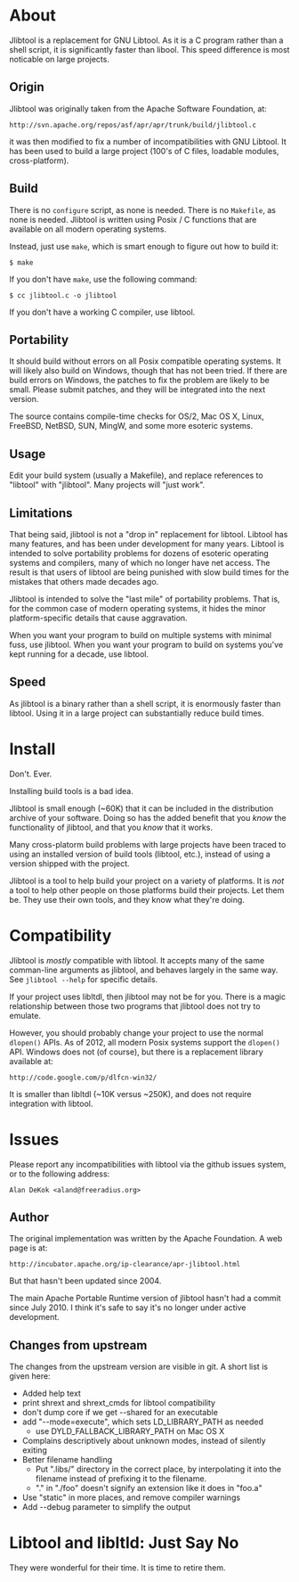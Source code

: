 # About

Jlibtool is a replacement for GNU Libtool.  As it is a C program
rather than a shell script, it is significantly faster than libool.
This speed difference is most noticable on large projects.

## Origin

Jlibtool was originally taken from the Apache Software Foundation, at:

    http://svn.apache.org/repos/asf/apr/apr/trunk/build/jlibtool.c

it was then modified to fix a number of incompatibilities with GNU
Libtool.  It has been used to build a large project (100's of C files,
loadable modules, cross-platform).

## Build

There is no `configure` script, as none is needed.  There is no
`Makefile`, as none is needed.  Jlibtool is written using Posix / C
functions that are available on all modern operating systems.

Instead, just use `make`, which is smart enough to figure out how to
build it:

    $ make

If you don't have `make`, use the following command:

    $ cc jlibtool.c -o jlibtool

If you don't have a working C compiler, use libtool.

## Portability

It should build without errors on all Posix compatible operating
systems.  It will likely also build on Windows, though that has not
been tried.  If there are build errors on Windows, the patches to fix
the problem are likely to be small.  Please submit patches, and they
will be integrated into the next version.

The source contains compile-time checks for OS/2, Mac OS X, Linux,
FreeBSD, NetBSD, SUN, MingW, and some more esoteric systems.

## Usage

Edit your build system (usually a Makefile), and replace references to
"libtool" with "jlibtool".  Many projects will "just work".

## Limitations

That being said, jlibtool is not a "drop in" replacement for libtool.
Libtool has many features, and has been under development for many
years.  Libtool is intended to solve portability problems for dozens
of esoteric operating systems and compilers, many of which no longer
have net access.  The result is that users of libtool are being
punished with slow build times for the mistakes that others made
decades ago.

Jlibtool is intended to solve the "last mile" of portability problems.
That is, for the common case of modern operating systems, it hides the
minor platform-specific details that cause aggravation.

When you want your program to build on multiple systems with minimal
fuss, use jlibtool.  When you want your program to build on systems
you've kept running for a decade, use libtool.

## Speed

As jlibtool is a binary rather than a shell script, it is enormously
faster than libtool.  Using it in a large project can substantially
reduce build times.

# Install

Don't.  Ever.

Installing build tools is a bad idea.

Jlibtool is small enough (~60K) that it can be included in the
distribution archive of your software.  Doing so has the added benefit
that you _know_ the functionality of jlibtool, and that you _know_
that it works.

Many cross-platorm build problems with large projects have been traced
to using an installed version of build tools (libtool, etc.), instead
of using a version shipped with the project.

Jlibtool is a tool to help build your project on a variety of
platforms.  It is _not_ a tool to help other people on those platforms
build their projects.  Let them be.  They use their own tools, and
they know what they're doing.

# Compatibility

Jlibtool is _mostly_ compatible with libtool.  It accepts many of the
same comman-line arguments as jlibtool, and behaves largely in the
same way.  See `jlibtool --help` for specific details.

If your project uses libltdl, then jlibtool may not be for you.  There
is a magic relationship between those two programs that jlibtool does
not try to emulate.

However, you should probably change your project to use the normal
`dlopen()` APIs.  As of 2012, all modern Posix systems support the
`dlopen()` API.  Windows does not (of course), but there is a
replacement library available at:

    http://code.google.com/p/dlfcn-win32/

It is smaller than libltdl (~10K versus ~250K), and does not require
integration with libtool.

# Issues

Please report any incompatibilities with libtool via the github issues
system, or to the following address:

    Alan DeKok <aland@freeradius.org>

## Author

The original implementation was written by the Apache Foundation.  A
web page is at:

    http://incubator.apache.org/ip-clearance/apr-jlibtool.html

But that hasn't been updated since 2004.

The main Apache Portable Runtime version of jlibtool hasn't had a
commit since July 2010.  I think it's safe to say it's no longer under
active development.

## Changes from upstream

The changes from the upstream version are visible in git.  A short
list is given here:

* Added help text
* print shrext and shrext_cmds for libtool compatibility
* don't dump core if we get --shared for an executable
* add "--mode=execute", which sets LD_LIBRARY_PATH as needed
  * use DYLD_FALLBACK_LIBRARY_PATH on Mac OS X
* Complains descriptively about unknown modes, instead of silently exiting
* Better filename handling
  * Put ".libs/" directory in the correct place, by interpolating it into the filename instead of prefixing it to the filename.
  * "." in "./foo" doesn't signify an extension like it does in "foo.a"
* Use "static" in more places, and remove compiler warnings
* Add --debug parameter to simplify the output

# Libtool and libltld: Just Say No

They were wonderful for their time.  It is time to retire them.
